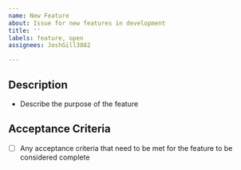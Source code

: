 ```yaml
---
name: New Feature
about: Issue for new features in development
title: ''
labels: feature, open
assignees: JoshGill3882

---
```


## Description
- Describe the purpose of the feature

## Acceptance Criteria
- [ ] Any acceptance criteria that need to be met for the feature to be considered complete
